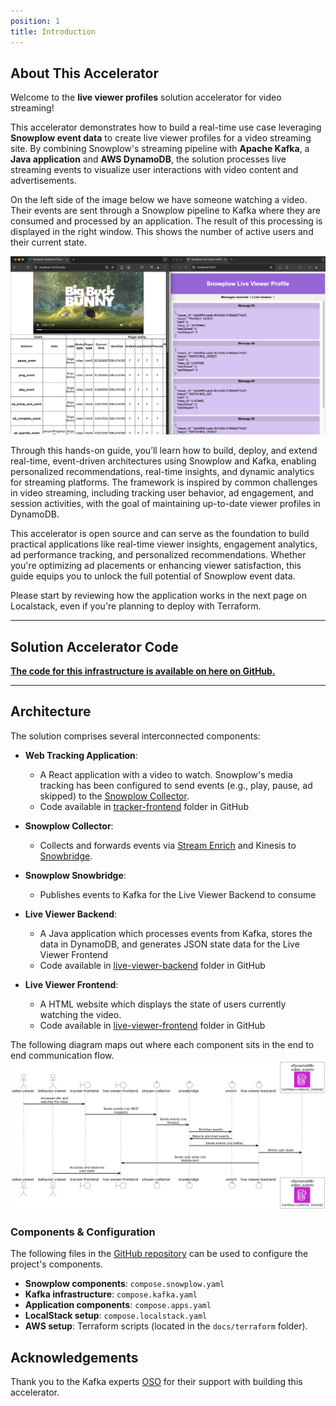 ```yaml
---
position: 1
title: Introduction
---
```


## About This Accelerator
Welcome to the **live viewer profiles** solution accelerator for video streaming!

This accelerator demonstrates how to build a real-time use case leveraging **Snowplow event data** to create live viewer profiles for a video streaming site. By combining Snowplow's streaming pipeline with **Apache Kafka**, a **Java application** and **AWS DynamoDB**, the solution processes live streaming events to visualize user interactions with video content and advertisements.

On the left side of the image below we have someone watching a video. Their events are sent through a Snowplow pipeline to Kafka where they are consumed and processed by an application. The result of this processing is displayed in the right window. This shows the number of active users and their current state.

![Application Output](images/one-viewer.png)

Through this hands-on guide, you’ll learn how to build, deploy, and extend real-time, event-driven architectures using Snowplow and Kafka, enabling personalized recommendations, real-time insights, and dynamic analytics for streaming platforms. The framework is inspired by common challenges in video streaming, including tracking user behavior, ad engagement, and session activities, with the goal of maintaining up-to-date viewer profiles in DynamoDB.

This accelerator is open source and can serve as the foundation to build practical applications like real-time viewer insights, engagement analytics, ad performance tracking, and personalized recommendations. Whether you're optimizing ad placements or enhancing viewer satisfaction, this guide equips you to unlock the full potential of Snowplow event data.

Please start by reviewing how the application works in the next page on Localstack, even if you're planning to deploy with Terraform.

---

## Solution Accelerator Code
[**The code for this infrastructure is available on here on GitHub.**](https://github.com/snowplow-industry-solutions/kafka-live-viewer-profiles)

---

## Architecture

The solution comprises several interconnected components:

- **Web Tracking Application**:
  - A React application with a video to watch. Snowplow's media tracking has been configured to send events (e.g., play, pause, ad skipped) to the [Snowplow Collector](/docs/fundamentals/architecture-overview).
  - Code available in [tracker-frontend](https://github.com/snowplow-industry-solutions/kafka-live-viewer-profiles/tree/main/tracker-frontend) folder in GitHub

- **Snowplow Collector**:
  - Collects and forwards events via [Stream Enrich](/docs/fundamentals/architecture-overview) and Kinesis to [Snowbridge](/docs/destinations/forwarding-events/snowbridge).

- **Snowplow Snowbridge**:
  - Publishes events to Kafka for the Live Viewer Backend to consume

- **Live Viewer Backend**:
  - A Java application which processes events from Kafka, stores the data in DynamoDB, and generates JSON state data for the Live Viewer Frontend
  - Code available in [live-viewer-backend](https://github.com/snowplow-industry-solutions/kafka-live-viewer-profiles/tree/main/live-viewer-backend) folder in GitHub

- **Live Viewer Frontend**:
  - A HTML website which displays the state of users currently watching the video.
  - Code available in [live-viewer-frontend](https://github.com/snowplow-industry-solutions/kafka-live-viewer-profiles/tree/main/live-viewer-frontend) folder in GitHub

The following diagram maps out where each component sits in the end to end communication flow.
![Architecture Diagram](images/architecture.png)

### Components & Configuration
The following files in the [GitHub repository](https://github.com/snowplow-industry-solutions/kafka-live-viewer-profiles) can be used  to configure the project's components.
- **Snowplow components**: `compose.snowplow.yaml`
- **Kafka infrastructure**: `compose.kafka.yaml`
- **Application components**: `compose.apps.yaml`
- **LocalStack setup**: `compose.localstack.yaml`
- **AWS setup**: Terraform scripts (located in the `docs/terraform` folder).

## Acknowledgements
Thank you to the Kafka experts [OSO](https://oso.sh/) for their support with building this accelerator.
